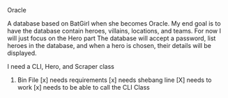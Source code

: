 Oracle

A database based on BatGirl when she becomes Oracle. My end goal is to have the database contain heroes, villains, locations, and teams. For now I will just focus on the Hero part The database will accept a password, list heroes in the database, and when a hero is chosen, their details will be displayed.

I need a CLI, Hero, and Scraper class

1. Bin File
  [x] needs requirements
  [x] needs shebang line
  [X] needs to work
  [x] needs to be able to call the CLI Class
